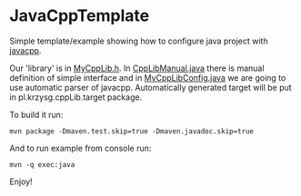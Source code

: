 # JavaCppTemplate


Simple template/example showing how to configure java project with [javacpp](https://github.com/bytedeco/javacpp).

Our 'library' is in [MyCppLib.h](https://github.com/krzysg/JavaCppTemplate/blob/master/src/main/cpp/pl/krzysg/MyCppLib.h).
In [CppLibManual.java](https://github.com/krzysg/JavaCppTemplate/blob/master/src/main/java/pl/krzysg/cppLib/CppLibManual.java) there is manual definition of simple interface and in [MyCppLibConfig.java](https://github.com/krzysg/JavaCppTemplate/blob/master/src/main/java/pl/krzysg/cppLib/presets/MyCppLibConfig.java) we are going to use automatic parser of javacpp. Automatically generated target will be put in pl.krzysg.cppLib.target package.


To build it run:
```
mvn package -Dmaven.test.skip=true -Dmaven.javadoc.skip=true
```

And to run example from console run:
```
mvn -q exec:java
```

Enjoy!